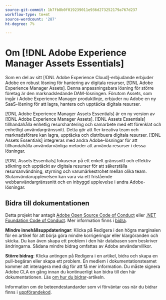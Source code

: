 ```yaml
---
source-git-commit: 1b7fb8b0f019239011e936d273252179a767d237
workflow-type: tm+mt
source-wordcount: '287'
ht-degree: 7%

---
```

# Om [!DNL Adobe Experience Manager Assets Essentials]

Som en del av sitt [!DNL Adobe Experience Cloud]-erbjudande erbjuder Adobe en robust lösning för hantering av digitala resurser, [!DNL Adobe Experience Manager Assets]. Denna anpassningsbara lösning för större företag är den marknadsledande DAM-lösningen. Förutom Assets, som ingår i Adobe Experience Manager produktlinje, erbjuder nu Adobe en ny SaaS-lösning för att lagra, hantera och upptäcka digitala resurser.

[!DNL Adobe Experience Manager Assets Essentials] är en ny version av  [!DNL Adobe Experience Manager Assets]. [!DNL Assets Essentials] tillhandahålla enhetlig resurshantering och samarbete med ett förenklat och enhetligt användargränssnitt. Detta gör att fler kreativa team och marknadsförare kan lagra, upptäcka och distribuera digitala resurser. [!DNL Assets Essentials] integreras med andra Adobe-lösningar för att tillhandahålla användarvänliga metoder att använda resurser i dessa lösningar.

[!DNL Assets Essentials] fokuserar på ett enkelt gränssnitt och effektiv sökning och upptäckt av digitala resurser för att säkerställa resursanvändning, styrning och varumärkestrohet mellan olika team. Slutanvändarupplevelsen kan vara via ett fristående webbanvändargränssnitt och en inbyggd upplevelse i andra Adobe-lösningar.

## Bidra till dokumentationen

Detta projekt har antagit [Adobe Open Source Code of Conduct](code-of-conduct.md) eller [.NET Foundation Code of Conduct](https://dotnetfoundation.org/code-of-conduct). Mer information finns i [bidra](contributing.md).

**Mindre innehållsuppdateringar**: Klicka på Redigera i den högra marginalen för en artikel för att börja göra mindre korrigeringar eller klargöranden och skicka. Du kan även skapa ett problem i den här databasen som beskriver ändringarna. Sådana mindre bidrag omfattas av Adobe användarvillkor.

**Större bidrag**: Klicka antingen på Redigera i en artikel, bidra och skapa en pull-begäran eller skapa ett problem. En medlem i dokumentationsteamet kommer att interagera med dig för att få mer information. Du måste signera Adobe CLA en gång innan du kontinuerligt kan bidra till den här dokumentationen. Läs [om hur du bidrar](contributing.md)-artikeln.

Information om de beteendestandarder som vi förväntar oss när du bidrar finns i [uppförandekod](code-of-conduct.md).
